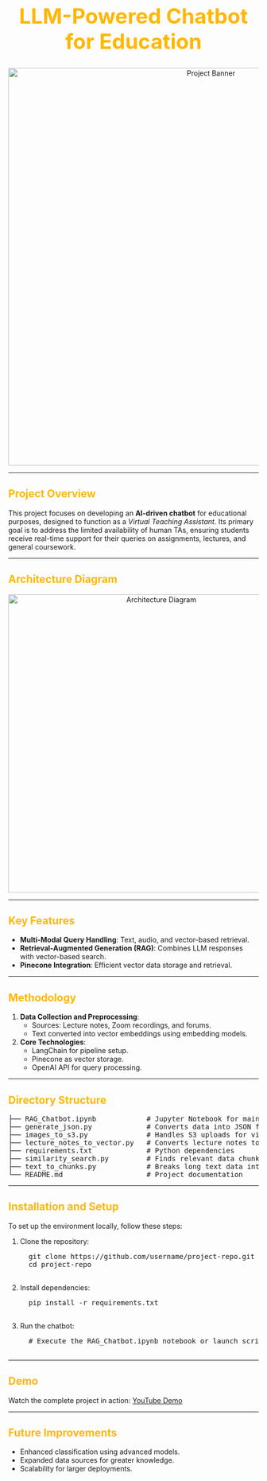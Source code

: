 <h1 align="center" style="font-size: 3em; color: #FFB703;">LLM-Powered Chatbot for Education</h1>

<p align="center">
  <img src="https://github.com/username/project-repo/images/banner.png" alt="Project Banner" width="800">
</p>

---

<h2 style="color: #FFB703;">Project Overview</h2>
<p>
  This project focuses on developing an <strong>AI-driven chatbot</strong> for educational purposes, designed to function as a <em>Virtual Teaching Assistant</em>. Its primary goal is to address the limited availability of human TAs, ensuring students receive real-time support for their queries on assignments, lectures, and general coursework.
</p>

---

<h2 style="color: #FFB703;">Architecture Diagram</h2>
<p align="center">
  <img src="https://github.com/username/project-repo/images/architecture_diagram.png" alt="Architecture Diagram" width="600">
</p>

---

<h2 style="color: #FFB703;">Key Features</h2>
<ul>
  <li><strong>Multi-Modal Query Handling</strong>: Text, audio, and vector-based retrieval.</li>
  <li><strong>Retrieval-Augmented Generation (RAG)</strong>: Combines LLM responses with vector-based search.</li>
  <li><strong>Pinecone Integration</strong>: Efficient vector data storage and retrieval.</li>
</ul>

---

<h2 style="color: #FFB703;">Methodology</h2>
<ol>
  <li><strong>Data Collection and Preprocessing</strong>:
    <ul>
      <li>Sources: Lecture notes, Zoom recordings, and forums.</li>
      <li>Text converted into vector embeddings using embedding models.</li>
    </ul>
  </li>
  <li><strong>Core Technologies</strong>:
    <ul>
      <li>LangChain for pipeline setup.</li>
      <li>Pinecone as vector storage.</li>
      <li>OpenAI API for query processing.</li>
    </ul>
  </li>
</ol>

---

<h2 style="color: #FFB703;">Directory Structure</h2>
<pre>
├── RAG_Chatbot.ipynb            # Jupyter Notebook for main chatbot implementation
├── generate_json.py             # Converts data into JSON format for processing
├── images_to_s3.py              # Handles S3 uploads for visual/audio content
├── lecture_notes_to_vector.py   # Converts lecture notes to vector embeddings
├── requirements.txt             # Python dependencies
├── similarity_search.py         # Finds relevant data chunks based on user query
├── text_to_chunks.py            # Breaks long text data into retrievable chunks
└── README.md                    # Project documentation
</pre>

---

<h2 style="color: #FFB703;">Installation and Setup</h2>
<p>To set up the environment locally, follow these steps:</p>

<ol>
  <li>Clone the repository:</li>
  <pre>
  git clone https://github.com/username/project-repo.git
  cd project-repo
  </pre>
  <li>Install dependencies:</li>
  <pre>
  pip install -r requirements.txt
  </pre>
  <li>Run the chatbot:</li>
  <pre>
  # Execute the RAG_Chatbot.ipynb notebook or launch scripts in the repository
  </pre>
</ol>

---

<h2 style="color: #FFB703;">Demo</h2>
<p>Watch the complete project in action: <a href="https://www.youtube.com/watch?v=PFBdbaRxvLU" target="_blank">YouTube Demo</a></p>

---

<h2 style="color: #FFB703;">Future Improvements</h2>
<ul>
  <li>Enhanced classification using advanced models.</li>
  <li>Expanded data sources for greater knowledge.</li>
  <li>Scalability for larger deployments.</li>
</ul>
